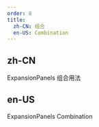 ```yaml
---
order: 8
title:
  zh-CN: 组合
  en-US: Combination
---
```


## zh-CN

ExpansionPanels 组合用法

## en-US

ExpansionPanels Combination